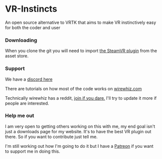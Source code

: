 # VR-Instincts
An open source alternative to VRTK that aims to make VR instinctively easy for both the coder and user

### Downloading
When you clone the git you will need to import [the SteamVR plugin](https://assetstore.unity.com/packages/tools/integration/steamvr-plugin-32647?aid=1011l8xVZ) from the asset store.

### Support
We have a [discord here](https://discord.gg/mycPJDu)

There are tutorials on how most of the code works on [wirewhiz.com](https://wirewhiz.com)

Technically wirewhiz has a reddit, [join if you dare.](https://www.reddit.com/r/WireWhizVR/) I'll try to update it more if people are interested.

### Help me out
I am very open to getting others working on this with me, my end goal isn't just a downloads page for my website. It's to have the best VR plugin out there. So if you want to contribute just tell me.

I'm still working out how I'm going to do it but I have a [Patreon](https://www.patreon.com/WireWhiz) if you want to support me in doing this.
